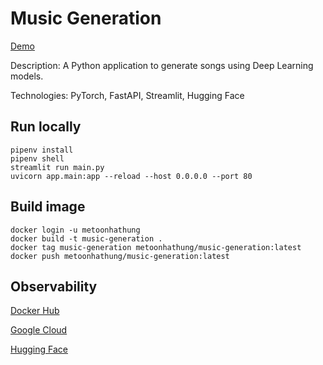 # Music Generation

[Demo](https://metoonhathung-music-generation.streamlit.app/)

Description: A Python application to generate songs using Deep Learning models.

Technologies: PyTorch, FastAPI, Streamlit, Hugging Face

## Run locally

```
pipenv install
pipenv shell
streamlit run main.py
uvicorn app.main:app --reload --host 0.0.0.0 --port 80
```

## Build image

```
docker login -u metoonhathung
docker build -t music-generation .
docker tag music-generation metoonhathung/music-generation:latest
docker push metoonhathung/music-generation:latest
```

## Observability

[Docker Hub](https://hub.docker.com/r/metoonhathung/music-generation)

[Google Cloud](https://console.cloud.google.com/run/detail/us-central1/metoonhathung-music-generation-api/metrics?inv=1&invt=Ab4zGQ&project=music-generation-366602)

[Hugging Face](https://huggingface.co/metoonhathung/music-generation)
